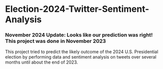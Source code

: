 # Election-2024-Twitter-Sentiment-Analysis

### November 2024 Update: Looks like our prediction was right! This project was done in November 2023
This project tried to predict the likely outcome of the 2024 U.S. Presidential election by performing data and sentiment analysis on tweets over several months until about the end of 2023.
